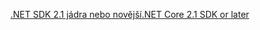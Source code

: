 [<span data-ttu-id="1ac73-101">.NET SDK 2.1 jádra nebo novější</span><span class="sxs-lookup"><span data-stu-id="1ac73-101">.NET Core 2.1 SDK or later</span></span>](https://www.microsoft.com/net/download/all)